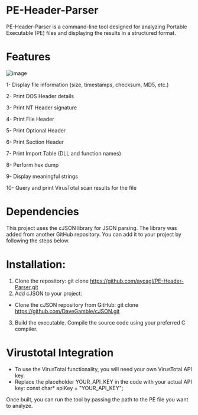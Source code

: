 # PE-Header-Parser
PE-Header-Parser is a command-line tool designed for analyzing Portable Executable (PE) files and displaying the results in a structured format.

# Features

![image](https://github.com/user-attachments/assets/1ff6dacb-2653-4259-aaaa-1fde926c187b)

1- Display file information (size, timestamps, checksum, MD5, etc.)

2- Print DOS Header details

3- Print NT Header signature

4- Print File Header

5- Print Optional Header

6- Print Section Header

7- Print Import Table (DLL and function names)

8- Perform hex dump

9- Display meaningful strings

10- Query and print VirusTotal scan results for the file

# Dependencies

This project uses the cJSON library for JSON parsing. The library was added from another GitHub repository. You can add it to your project by following the steps below.

# Installation:

1. Clone the repository:
   git clone https://github.com/aycagl/PE-Header-Parser.git
3. Add cJSON to your project:
  * Clone the cJSON repository from GitHub:
    git clone https://github.com/DaveGamble/cJSON.git
3. Build the executable. Compile the source code using your preferred C compiler.

# Virustotal Integration 

* To use the VirusTotal functionality, you will need your own VirusTotal API key.
* Replace the placeholder YOUR_API_KEY in the code with your actual API key:
const char* apiKey = "YOUR_API_KEY";

Once built, you can run the tool by passing the path to the PE file you want to analyze.

